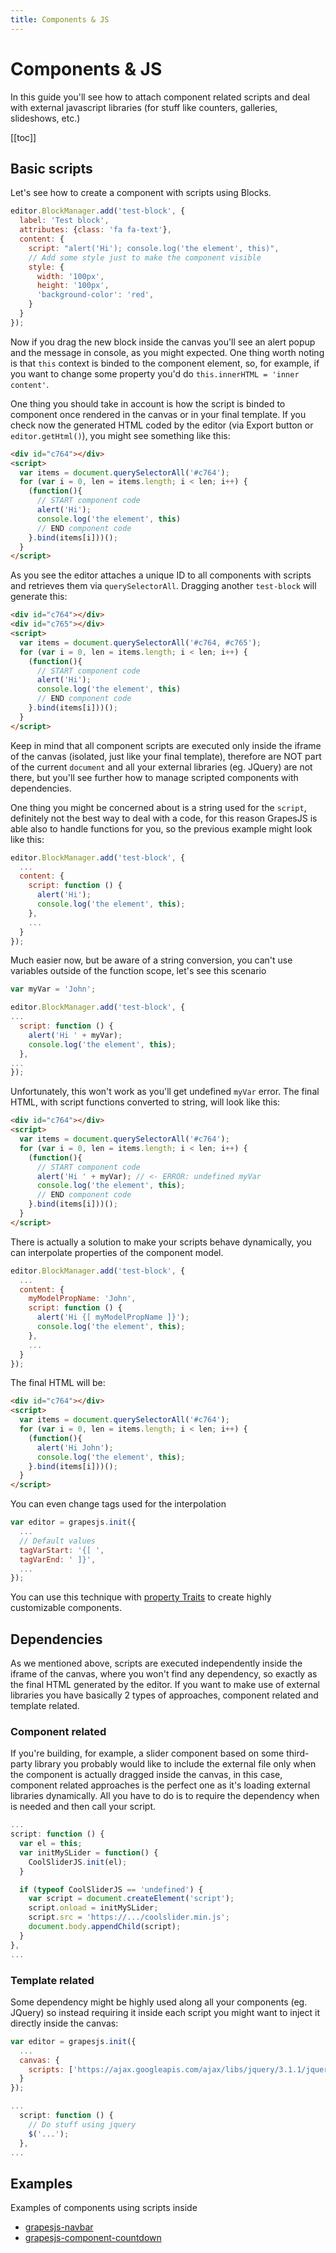 ```yaml
---
title: Components & JS
---
```


# Components & JS

In this guide you'll see how to attach component related scripts and deal with external javascript libraries (for stuff like counters, galleries, slideshows, etc.)

[[toc]]


## Basic scripts

Let's see how to create a component with scripts using Blocks.

```js
editor.BlockManager.add('test-block', {
  label: 'Test block',
  attributes: {class: 'fa fa-text'},
  content: {
    script: "alert('Hi'); console.log('the element', this)",
    // Add some style just to make the component visible
    style: {
      width: '100px',
      height: '100px',
      'background-color': 'red',
    }
  }
});
```
Now if you drag the new block inside the canvas you'll see an alert popup and the message in console, as you might expected.
One thing worth noting is that `this` context is binded to the component element, so, for example, if you want to change some property you'd do `this.innerHTML = 'inner content'`.

One thing you should take in account is how the script is binded to component once rendered in the canvas or in your final template. If you check now the generated HTML coded by the editor (via Export button or `editor.getHtml()`), you might see something like this:

```html
<div id="c764"></div>
<script>
  var items = document.querySelectorAll('#c764');
  for (var i = 0, len = items.length; i < len; i++) {
    (function(){
      // START component code
      alert('Hi');
      console.log('the element', this)
      // END component code
    }.bind(items[i]))();
  }
</script>
```

As you see the editor attaches a unique ID to all components with scripts and retrieves them via `querySelectorAll`. Dragging another `test-block` will generate this:

```html
<div id="c764"></div>
<div id="c765"></div>
<script>
  var items = document.querySelectorAll('#c764, #c765');
  for (var i = 0, len = items.length; i < len; i++) {
    (function(){
      // START component code
      alert('Hi');
      console.log('the element', this)
      // END component code
    }.bind(items[i]))();
  }
</script>
```

Keep in mind that all component scripts are executed only inside the iframe of the canvas (isolated, just like your final template), therefore are NOT part of the current `document` and all your external libraries (eg. JQuery) are not there, but you'll see further how to manage scripted components with dependencies.

One thing you might be concerned about is a string used for the `script`, definitely not the best way to deal with a code, for this reason GrapesJS is able also to handle functions for you, so the previous example might look like this:

```js
editor.BlockManager.add('test-block', {
  ...
  content: {
    script: function () {
      alert('Hi');
      console.log('the element', this);
    },
    ...
  }
});
```
Much easier now, but be aware of a string conversion, you can't use variables outside of the function scope, let's see this scenario

```js
var myVar = 'John';

editor.BlockManager.add('test-block', {
...
  script: function () {
    alert('Hi ' + myVar);
    console.log('the element', this);
  },
...
});
```

Unfortunately, this won't work as you'll get undefined `myVar` error. The final HTML, with script functions converted to string, will look like this:

```html
<div id="c764"></div>
<script>
  var items = document.querySelectorAll('#c764');
  for (var i = 0, len = items.length; i < len; i++) {
    (function(){
      // START component code
      alert('Hi ' + myVar); // <- ERROR: undefined myVar
      console.log('the element', this);
      // END component code
    }.bind(items[i]))();
  }
</script>
```

There is actually a solution to make your scripts behave dynamically, you can interpolate properties of the component model.

```js
editor.BlockManager.add('test-block', {
  ...
  content: {
    myModelPropName: 'John',
    script: function () {
      alert('Hi {[ myModelPropName ]}');
      console.log('the element', this);
    },
    ...
  }
});
```

The final HTML will be:

```html
<div id="c764"></div>
<script>
  var items = document.querySelectorAll('#c764');
  for (var i = 0, len = items.length; i < len; i++) {
    (function(){
      alert('Hi John');
      console.log('the element', this);
    }.bind(items[i]))();
  }
</script>
```

You can even change tags used for the interpolation

```js
var editor = grapesjs.init({
  ...
  // Default values
  tagVarStart: '{[ ',
  tagVarEnd: ' ]}',
  ...
});
```

You can use this technique with [property Traits](https://github.com/artf/grapesjs/wiki/Traits#add-traits-to-components) to create highly customizable components.




## Dependencies

As we mentioned above, scripts are executed independently inside the iframe of the canvas, where you won't find any dependency, so exactly as the final HTML generated by the editor.
If you want to make use of external libraries you have basically 2 types of approaches, component related and template related.

### Component related

If you're building, for example, a slider component based on some third-party library you probably would like to include the external file only when the component is actually dragged inside the canvas, in this case, component related approaches is the perfect one as it's loading external libraries dynamically.
All you have to do is to require the dependency when is needed and then call your script.

```js
...
script: function () {
  var el = this;
  var initMySLider = function() {
    CoolSliderJS.init(el);
  }

  if (typeof CoolSliderJS == 'undefined') {
    var script = document.createElement('script');
    script.onload = initMySLider;
    script.src = 'https://.../coolslider.min.js';
    document.body.appendChild(script);
  }
},
...
```

### Template related

Some dependency might be highly used along all your components (eg. JQuery) so instead requiring it inside each script you might want to inject it directly inside the canvas:

```js
var editor = grapesjs.init({
  ...
  canvas: {
    scripts: ['https://ajax.googleapis.com/ajax/libs/jquery/3.1.1/jquery.min.js']
  }
});

...
  script: function () {
    // Do stuff using jquery
    $('...');
  },
...
```





## Examples

Examples of components using scripts inside

* [grapesjs-navbar](https://github.com/artf/grapesjs-navbar)
* [grapesjs-component-countdown](https://github.com/artf/grapesjs-component-countdown)
